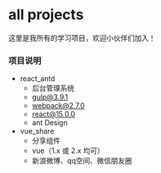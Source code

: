 # all projects

这里是我所有的学习项目，欢迎小伙伴们加入！


### 项目说明
- react_antd
	- 后台管理系统
    - gulp@3.9.1 
    - webpack@2.7.0
    - react@15.0.0
    - ant Design 
- vue_share
    - 分享组件
    - vue（1.x 或 2.x 均可）
    - 新浪微博、qq空间、微信朋友圈

